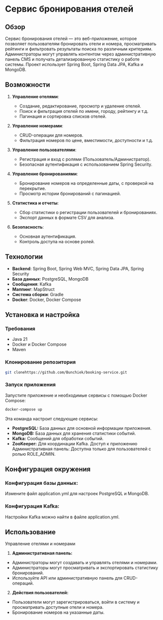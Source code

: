 # Сервис бронирования отелей

## Обзор

Сервис бронирования отелей — это веб-приложение, которое позволяет пользователям бронировать отели и номера, просматривать рейтинги и фильтровать результаты поиска по различным критериям. Администраторы могут управлять контентом через административную панель CMS и получать детализированную статистику о работе системы. Проект использует Spring Boot, Spring Data JPA, Kafka и MongoDB.

## Возможности

1. **Управление отелями**:
    - Создание, редактирование, просмотр и удаление отелей.
    - Поиск и фильтрация отелей по имени, городу, рейтингу и т.д.
    - Пагинация и сортировка списков отелей.

2. **Управление номерами**:
    - CRUD-операции для номеров.
    - Фильтрация номеров по цене, вместимости, доступности и т.д.

3. **Управление пользователями**:
    - Регистрация и вход с ролями (Пользователь/Администратор).
    - Безопасная аутентификация с использованием Spring Security.

4. **Управление бронированиями**:
    - Бронирование номеров на определенные даты, с проверкой на перекрытие.
    - Просмотр истории бронирований с пагинацией.

5. **Статистика и отчеты**:
    - Сбор статистики о регистрации пользователей и бронированиях.
    - Экспорт данных в формате CSV для анализа.

6. **Безопасность**:
    - Основная аутентификация.
    - Контроль доступа на основе ролей.

## Технологии

- **Backend**: Spring Boot, Spring Web MVC, Spring Data JPA, Spring Security
- **База данных**: PostgreSQL, MongoDB
- **Сообщения**: Kafka
- **Маппинг**: MapStruct
- **Система сборки**: Gradle
- **Docker**: Docker, Docker Compose

## Установка и настройка

### Требования

- Java 21
- Docker и Docker Compose
- Maven

### Клонирование репозитория

```bash
git clonehttps://github.com/Bunchiek/booking-service.git
```

### Запуск приложения
Запустите приложение и необходимые сервисы с помощью Docker Compose:
```bash
docker-compose up
```
Эта команда настроит следующие сервисы:

- **PostgreSQL:** База данных для основной информации приложения.
- **MongoDB:** База данных для хранения статистики событий.
- **Kafka:** Сообщений для обработки событий.
- **ZooKeeper:** Для координации Kafka.
Доступ к приложению
Административная панель: Доступна только для пользователей с ролью ROLE_ADMIN.

## Конфигурация окружения
### Конфигурация базы данных:
Измените файл application.yml для настроек PostgreSQL и MongoDB.
### Конфигурация Kafka:
Настройки Kafka можно найти в файле application.yml.
## Использование
Управление отелями и номерами
1. **Административная панель:**
- Администраторы могут создавать и управлять отелями и номерами.
- Администраторы могут просматривать и экспортировать статистику бронирований.
- Используйте API или административную панель для CRUD-операций.
2. **Действия пользователей:**
- Пользователи могут зарегистрироваться, войти в систему и просматривать доступные отели и номера.
- Бронирование номеров на указанные даты.


